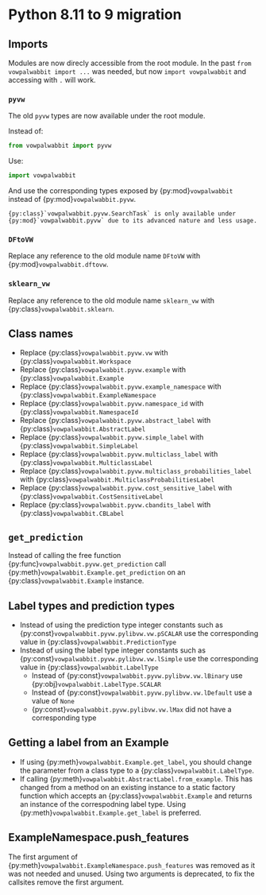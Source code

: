 # Python 8.11 to 9 migration

## Imports

Modules are now direcly accessible from the root module. In the past `from vowpalwabbit import ...` was needed, but now `import vowpalwabbit` and accessing with `.` will work.

### `pyvw`

The old `pyvw` types are now available under the root module.

Instead of:
```py
from vowpalwabbit import pyvw
```

Use:
```python
import vowpalwabbit
```

And use the corresponding types exposed by {py:mod}`vowpalwabbit` instead of {py:mod}`vowpalwabbit.pyvw`.

```{admonition} Exception
{py:class}`vowpalwabbit.pyvw.SearchTask` is only available under {py:mod}`vowpalwabbit.pyvw` due to its advanced nature and less usage.
```

### `DFtoVW`

Replace any reference to the old module name `DFtoVW` with {py:mod}`vowpalwabbit.dftovw`.

### `sklearn_vw`

Replace any reference to the old module name `sklearn_vw` with {py:class}`vowpalwabbit.sklearn`.

## Class names

- Replace {py:class}`vowpalwabbit.pyvw.vw` with {py:class}`vowpalwabbit.Workspace`
- Replace {py:class}`vowpalwabbit.pyvw.example` with {py:class}`vowpalwabbit.Example`
- Replace {py:class}`vowpalwabbit.pyvw.example_namespace` with {py:class}`vowpalwabbit.ExampleNamespace`
- Replace {py:class}`vowpalwabbit.pyvw.namespace_id` with {py:class}`vowpalwabbit.NamespaceId`
- Replace {py:class}`vowpalwabbit.pyvw.abstract_label` with {py:class}`vowpalwabbit.AbstractLabel`
- Replace {py:class}`vowpalwabbit.pyvw.simple_label` with {py:class}`vowpalwabbit.SimpleLabel`
- Replace {py:class}`vowpalwabbit.pyvw.multiclass_label` with {py:class}`vowpalwabbit.MulticlassLabel`
- Replace {py:class}`vowpalwabbit.pyvw.multiclass_probabilities_label` with {py:class}`vowpalwabbit.MulticlassProbabilitiesLabel`
- Replace {py:class}`vowpalwabbit.pyvw.cost_sensitive_label` with {py:class}`vowpalwabbit.CostSensitiveLabel`
- Replace {py:class}`vowpalwabbit.pyvw.cbandits_label` with {py:class}`vowpalwabbit.CBLabel`

## `get_prediction`

Instead of calling the free function {py:func}`vowpalwabbit.pyvw.get_prediction` call {py:meth}`vowpalwabbit.Example.get_prediction` on an {py:class}`vowpalwabbit.Example` instance.

## Label types and prediction types

- Instead of using the prediction type integer constants such as {py:const}`vowpalwabbit.pyvw.pylibvw.vw.pSCALAR` use the corresponding value in {py:class}`vowpalwabbit.PredictionType`
- Instead of using the label type integer constants such as {py:const}`vowpalwabbit.pyvw.pylibvw.vw.lSimple` use the corresponding value in {py:class}`vowpalwabbit.LabelType`
    - Instead of {py:const}`vowpalwabbit.pyvw.pylibvw.vw.lBinary` use {py:obj}`vowpalwabbit.LabelType.SCALAR`
    - Instead of {py:const}`vowpalwabbit.pyvw.pylibvw.vw.lDefault` use a value of `None`
    - {py:const}`vowpalwabbit.pyvw.pylibvw.vw.lMax` did not have a corresponding type

## Getting a label from an Example

- If using {py:meth}`vowpalwabbit.Example.get_label`, you should change the parameter from a class type to a {py:class}`vowpalwabbit.LabelType`.
- If calling {py:meth}`vowpalwabbit.AbstractLabel.from_example`. This has changed from a method on an existing instance to a static factory function which accepts an {py:class}`vowpalwabbit.Example` and returns an instance of the correspodning label type. Using {py:meth}`vowpalwabbit.Example.get_label` is preferred.

## ExampleNamespace.push_features

The first argument of {py:meth}`vowpalwabbit.ExampleNamespace.push_features` was removed as it was not needed and unused. Using two arguments is deprecated, to fix the callsites remove the first argument.
